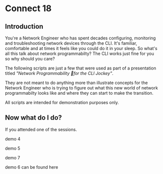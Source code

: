 # Connect 18

## Introduction
You're a Network Engineer who has spent decades configuring, monitoring and troubleshooting 
network devices through the CLI. It's familiar, comfortable and at times it feels like you could 
do it in your sleep.  So what's all this talk about network programmabilty? The CLI works just fine for you
so why should you care? 

The following scripts are just a few that were used as part of a presentation titled _"Network Programmability for the CLI Jockey"_. 

They are not meant to do anything more than illustrate concepts for the Network Engineer who is trying to figure out
what this new world of network programmabilty looks like and where they can start to make the transition. 

All scripts are intended for demonstration purposes only.

## Now what do I do?

If you attended one of the sessions. 

demo 4

demo 5

demo 7

demo 6 can be found here 
